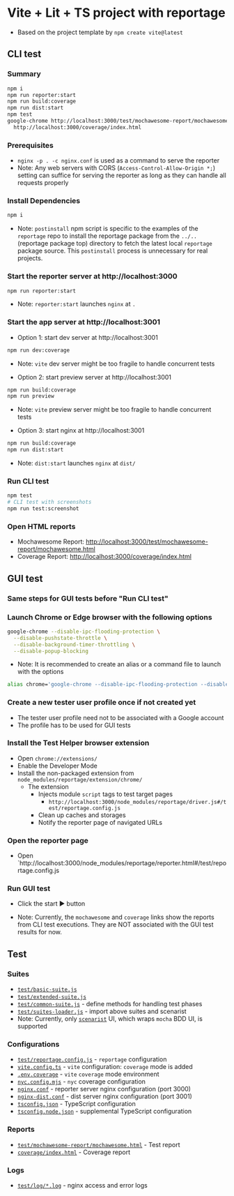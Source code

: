 # Vite + Lit + TS project with reportage

- Based on the project template by `npm create vite@latest`

## CLI test

### Summary
```sh
npm i
npm run reporter:start
npm run build:coverage
npm run dist:start
npm test
google-chrome http://localhost:3000/test/mochawesome-report/mochawesome.html \
  http://localhost:3000/coverage/index.html
```

### Prerequisites
- `nginx -p . -c nginx.conf` is used as a command to serve the reporter
- Note: Any web servers with CORS (`Access-Control-Allow-Origin *;`) setting can suffice for serving the reporter as long as they can handle all requests properly

### Install Dependencies
```sh
npm i
```
- Note: `postinstall` npm script is specific to the examples of the `reportage` repo to install the reportage package from the `../..` (reportage package top) directory to fetch the latest local `reportage` package source. This `postinstall` process is unnecessary for real projects.

### Start the reporter server at http://localhost:3000
```sh
npm run reporter:start
```
- Note: `reporter:start` launches `nginx` at `.`

### Start the app server at http://localhost:3001
- Option 1: start dev server at http://localhost:3001
```sh
npm run dev:coverage
```
- Note: `vite` dev server might be too fragile to handle concurrent tests

- Option 2: start preview server at http://localhost:3001
```sh
npm run build:coverage
npm run preview
```
- Note: `vite` preview server might be too fragile to handle concurrent tests

- Option 3: start nginx at http://localhost:3001
```sh
npm run build:coverage
npm run dist:start
```
- Note: `dist:start` launches `nginx` at `dist/`

### Run CLI test
```sh
npm test
# CLI test with screenshots
npm run test:screenshot
```

### Open HTML reports

- Mochawesome Report: [http://localhost:3000/test/mochawesome-report/mochawesome.html](http://localhost:3000/test/mochawesome-report/mochawesome.html)
- Coverage Report: [http://localhost:3000/coverage/index.html](http://localhost:3000/coverage/index.html)

## GUI test

### Same steps for GUI tests before "Run CLI test"

### Launch Chrome or Edge browser with the following options

```sh
google-chrome --disable-ipc-flooding-protection \
  --disable-pushstate-throttle \
  --disable-background-timer-throttling \
  --disable-popup-blocking
```
- Note: It is recommended to create an alias or a command file to launch with the options

```sh
alias chrome='google-chrome --disable-ipc-flooding-protection --disable-pushstate-throttle --disable-background-timer-throttling --disable-popup-blocking '
```

### Create a new tester user profile once if not created yet
- The tester user profile need not to be associated with a Google account
- The profile has to be used for GUI tests

### Install the Test Helper browser extension
- Open `chrome://extensions/`
- Enable the Developer Mode
- Install the non-packaged extension from `node_modules/reportage/extension/chrome/`
  - The extension
    - Injects module `script` tags to test target pages
      - `http://localhost:3000/node_modules/reportage/driver.js#/test/reportage.config.js`
    - Clean up caches and storages
    - Notify the reporter page of navigated URLs

### Open the reporter page
- Open `http://localhost:3000/node_modules/reportage/reporter.html#/test/reportage.config.js

### Run GUI test
- Click the start ▶️ button

- Note: Currently, the `mochawesome` and `coverage` links show the reports from CLI test executions. They are NOT associated with the GUI test results for now.

## Test

### Suites
- [`test/basic-suite.js`](test/basic-suite.js)
- [`test/extended-suite.js`](test/extended-suite.js)
- [`test/common-suite.js`](test/common-suite.js) - define methods for handling test phases
- [`test/suites-loader.js`](test/suites-loader.js) - import above suites and scenarist
- Note: Currently, only [`scenarist`](https://github.com/t2ym/scenarist) UI, which wraps `mocha` BDD UI, is supported

### Configurations
- [`test/reportage.config.js`](test/reportage.config.js) - `reportage` configuration
- [`vite.config.ts`](vite.config.ts) - `vite` configuration: `coverage` mode is added
- [`.env.coverage`](.env.coverage) - `vite` `coverage` mode environment
- [`nyc.config.mjs`](nyc.config.mjs) - `nyc` coverage configuration
- [`nginx.conf`](nginx.conf) - reporter server nginx configuration (port 3000)
- [`nginx-dist.conf`](nginx-dist.conf) - dist server nginx configuration (port 3001)
- [`tsconfig.json`](tsconfig.json) - TypeScript configuration
- [`tsconfig.node.json`](tsconfig.node.json) - supplemental TypeScript configuration

### Reports
- [`test/mochawesome-report/mochawesome.html`](test/mochawesome-report/mochawesome.html) - Test report
- [`coverage/index.html`](coverage/index.html) - Coverage report

### Logs
- [`test/log/*.log`](test/log/) - nginx access and error logs

